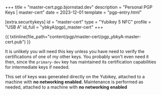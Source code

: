 +++
title = "master-cert.pgp.bjornstad.dev"
description = "Personal PGP Keys | master-cert"
date = 2023-12-01
template = "pgp-entry.html"

[extra.securitykeys]
id = "master-cert"
type = "Yubikey 5 NFC"
profile = "USB A"
id_full = "ybkyA(pgp)_master-cert"
+++

{{ txtinline(file_path="content/pgp/master-cert/pgp_ybkyA-master-cert.pub") }}

It is unlikely you will need this key unless you have need to verify the
certifications of one of my other keys. You probably won't even need it then,
since the `primary-dev` key has maintained its certification capabilities for
intermediate keys if needed.

This set of keys was generated directly on the Yubikey, attached to a machine
with **no networking enabled**. Maintenance is performed as needed, attached to
a machine with **no networking enabled**

